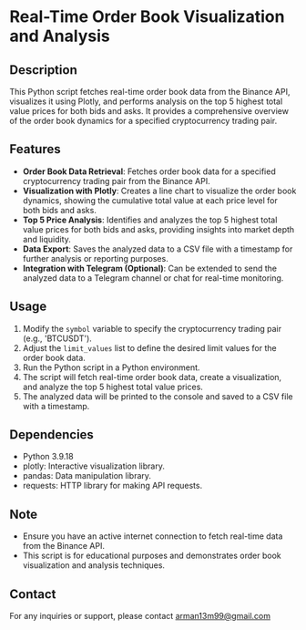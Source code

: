 # Real-Time Order Book Visualization and Analysis

## Description
This Python script fetches real-time order book data from the Binance API, visualizes it using Plotly, and performs analysis on the top 5 highest total value prices for both bids and asks. It provides a comprehensive overview of the order book dynamics for a specified cryptocurrency trading pair.

## Features
- **Order Book Data Retrieval**: Fetches order book data for a specified cryptocurrency trading pair from the Binance API.
- **Visualization with Plotly**: Creates a line chart to visualize the order book dynamics, showing the cumulative total value at each price level for both bids and asks.
- **Top 5 Price Analysis**: Identifies and analyzes the top 5 highest total value prices for both bids and asks, providing insights into market depth and liquidity.
- **Data Export**: Saves the analyzed data to a CSV file with a timestamp for further analysis or reporting purposes.
- **Integration with Telegram (Optional)**: Can be extended to send the analyzed data to a Telegram channel or chat for real-time monitoring.

## Usage
1. Modify the `symbol` variable to specify the cryptocurrency trading pair (e.g., 'BTCUSDT').
2. Adjust the `limit_values` list to define the desired limit values for the order book data.
3. Run the Python script in a Python environment.
4. The script will fetch real-time order book data, create a visualization, and analyze the top 5 highest total value prices.
5. The analyzed data will be printed to the console and saved to a CSV file with a timestamp.

## Dependencies
- Python 3.9.18
- plotly: Interactive visualization library.
- pandas: Data manipulation library.
- requests: HTTP library for making API requests.

## Note
- Ensure you have an active internet connection to fetch real-time data from the Binance API.
- This script is for educational purposes and demonstrates order book visualization and analysis techniques.

## Contact
For any inquiries or support, please contact arman13m99@gmail.com
